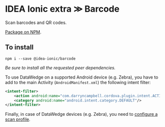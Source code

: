 # IDEA Ionic extra ≫ Barcode

Scan barcodes and QR codes.

[Package on NPM](https://www.npmjs.com/package/@idea-ionic/barcode).

## To install

```
npm i --save @idea-ionic/barcode
```

_Be sure to install all the requested peer dependencies._

To use DataWedge on a supported Android device (e.g. Zebra), you have to add to the main Activity (`AndroidManifest.xml`) the following intent filter:

```xml
<intent-filter>
    <action android:name="com.darryncampbell.cordova.plugin.intent.ACTION"/>
    <category android:name="android.intent.category.DEFAULT"/>
</intent-filter>
```

Finally, in case of DataWedge devices (e.g. Zebra), you need to [configure a scan profile](https://www.notion.so/iter-idea/236a88f61c4045fca017f3a035c3c89b).
